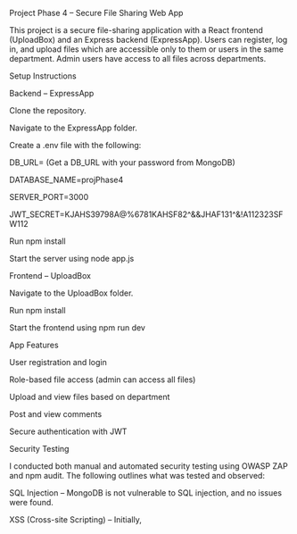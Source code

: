 Project Phase 4 – Secure File Sharing Web App

This project is a secure file-sharing application with a React frontend (UploadBox) and an Express backend (ExpressApp). Users can register, log in, and upload files which are accessible only to them or users in the same department. Admin users have access to all files across departments.

Setup Instructions

Backend – ExpressApp

Clone the repository.

Navigate to the ExpressApp folder.

Create a .env file with the following:

DB_URL=
(Get a DB_URL with your password from MongoDB)

DATABASE_NAME=projPhase4

SERVER_PORT=3000

JWT_SECRET=KJAHS39798A@%6781KAHSF82^&&JHAF131^&!A112323SFW112


Run npm install

Start the server using node app.js

Frontend – UploadBox

Navigate to the UploadBox folder.

Run npm install

Start the frontend using npm run dev

App Features

User registration and login

Role-based file access (admin can access all files)

Upload and view files based on department

Post and view comments

Secure authentication with JWT

Security Testing

I conducted both manual and automated security testing using OWASP ZAP and npm audit. The following outlines what was tested and observed:

SQL Injection – MongoDB is not vulnerable to SQL injection, and no issues were found.

XSS (Cross-site Scripting) – Initially, <script> tags in the comment field rendered as raw HTML. This was fixed by escaping HTML before rendering comments on the frontend.

OWASP ZAP Scan – Ran a scan using the desktop app. It flagged missing headers (e.g., X-Frame-Options, Content-Security-Policy). Headers have not been fully implemented yet due to time constraints.

Postman Testing – Used Postman to test all user routes including login, registration, and comment creation.

Manual Testing – Validated input fields and performed attempts at malicious input to observe system behavior.

Vulnerability Fixes

Escaped all user-generated comment content in React using a custom escapeHTML() function.

Used JWT for authentication, and confirmed token-based access control works correctly.

Comment system no longer renders unescaped HTML (XSS fix).

Tools Used

OWASP ZAP – Installed and used to scan the application.

Postman – Used to test endpoints like /user/login, /user/register, /comment, and file uploads.

curl – Used to test login and registration via command line.

Ethical Responsibilities

Testing was conducted only on the locally hosted application. No third-party systems or user data were involved. All scans and simulations were executed within our development environment with full control.

Legal Considerations

No actual user data was used.

All API testing and vulnerability assessments were done in a local environment.

No unauthorized access or harm was caused to any external systems.

Lessons Learned

Escaping HTML on the frontend is essential when displaying user content.

ZAP scans are useful but can take time; always allocate buffer.

Manual testing alongside tools like Postman and curl helps expose overlooked flaws.

Starting with a clear .env config and consistent database string avoids startup delays.

If you get an ERR_CONNECTION_REFUSED, ensure your backend is properly started and pointing to the right MongoDB URL.

Final Notes

All key features were implemented successfully. Manual XSS testing revealed issues that were fixed. OWASP ZAP highlighted further hardening steps (like headers) that can be implemented if time allows. JWT authentication and role-based file access work as expected. The app is functional and stable based on the features tested.
